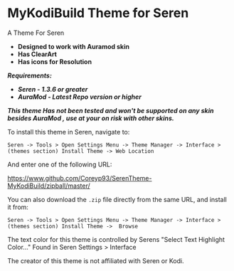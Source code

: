 # MyKodiBuild Theme for Seren
A Theme For Seren 
* **Designed to work with Auramod skin**  
* **Has ClearArt** 
* **Has icons for Resolution** 

***Requirements:***
* ***Seren - 1.3.6 or greater***
* ***AuraMod - Latest Repo version or higher***

**_This theme Has not been tested and won't be supported on any skin besides AuraMod , use at your on risk with other skins._**

To install this theme in Seren, navigate to:

`Seren -> Tools > Open Settings Menu -> Theme Manager -> Interface > (themes section) Install Theme -> Web Location`

And enter one of the following URL:

https://www.github.com/Coreyp93/SerenTheme-MyKodiBuild/zipball/master/

You can also download the `.zip` file directly from the same URL, and install it from:

`Seren -> Tools > Open Settings Menu -> Theme Manager -> Interface > (themes section) Install Theme ->  Browse`

The text color for this theme is controlled by Serens "Select Text Highlight Color..." Found in Seren Settings > Interface

The creator of this theme is not affiliated with Seren or Kodi.
